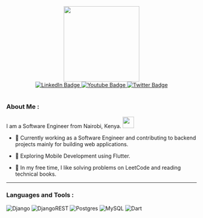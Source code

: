 <div id="header" align="center">
  <img src="https://media.giphy.com/media/Uaxj062PavgqZRhVkS/giphy.gif" width="200"/>
  <div id="badges">
  <a href="https://www.linkedin.com/in/sharlene-mutuku-86571518b/">
    <img src="https://img.shields.io/badge/LinkedIn-blue?style=for-the-badge&logo=linkedin&logoColor=white" alt="LinkedIn Badge"/>
  </a>
  <a href="your-youtube-URL">
    <img src="https://img.shields.io/badge/YouTube-red?style=for-the-badge&logo=youtube&logoColor=white" alt="Youtube Badge"/>
  </a>
  <a href="your-twitter-URL">
    <img src="https://img.shields.io/badge/Twitter-blue?style=for-the-badge&logo=twitter&logoColor=white" alt="Twitter Badge"/>
  </a>
</div>
  <h1>
</h1>
</div>
  
  ### About Me :

  I am a Software Engineer from Nairobi, Kenya. 
   <img src="https://media.giphy.com/media/hvRJCLFzcasrR4ia7z/giphy.gif" width="30px"/>

  - :telescope: Currently working as a Software Engineer and contributing to backend projects mainly for building web applications.

  - :seedling: Exploring Mobile Development using Flutter.
  
  - :brown_heart: In my free time, I like solving problems on LeetCode and reading technical books.
  
  ---
  ### Languages and Tools :

  ![Django](https://img.shields.io/badge/django-%23092E20.svg?style=for-the-badge&logo=django&logoColor=white)
  ![DjangoREST](https://img.shields.io/badge/DJANGO-REST-ff1709?style=for-the-badge&logo=django&logoColor=white&color=ff1709&labelColor=gray)
  ![Postgres](https://img.shields.io/badge/postgres-%23316192.svg?style=for-the-badge&logo=postgresql&logoColor=white)
  ![MySQL](https://img.shields.io/badge/mysql-%2300f.svg?style=for-the-badge&logo=mysql&logoColor=white)
  ![Dart](https://img.shields.io/badge/dart-%2300f.svg?style=for-the-badge&logo=dart&logoColor=white)

